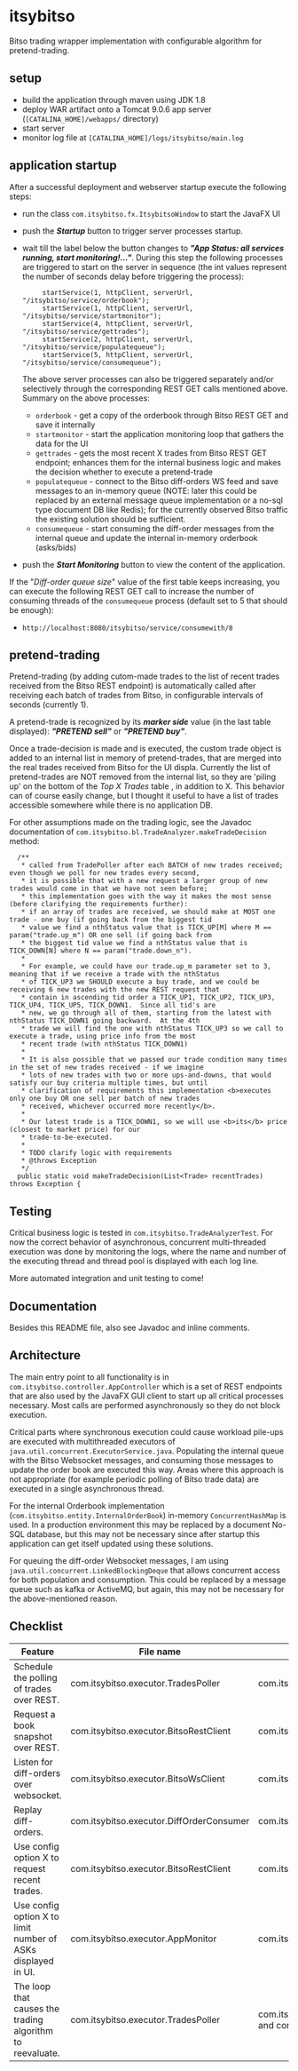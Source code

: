 # itsybitso
Bitso trading wrapper implementation with configurable algorithm for pretend-trading.

## setup
- build the application through maven using JDK 1.8
- deploy WAR artifact onto a Tomcat 9.0.6 app server (`[CATALINA_HOME]/webapps/` directory)
- start server
- monitor log file at `[CATALINA_HOME]/logs/itsybitso/main.log`

## application startup
After a successful deployment and webserver startup execute the following steps:
- run the class `com.itsybitso.fx.ItsybitsoWindow` to start the JavaFX UI 
- push the _**Startup**_ button to trigger server processes startup.  
- wait till the label below the button changes to _**"App Status: all services running, start monitoring!..."**_. During 
this step the following processes are triggered to start on the server in sequence (the int values represent the number 
of seconds delay before triggering the process):

    ```      
         startService(1, httpClient, serverUrl, "/itsybitso/service/orderbook");
         startService(1, httpClient, serverUrl, "/itsybitso/service/startmonitor");
         startService(4, httpClient, serverUrl, "/itsybitso/service/gettrades");
         startService(2, httpClient, serverUrl, "/itsybitso/service/populatequeue");
         startService(5, httpClient, serverUrl, "/itsybitso/service/consumequeue");
     ```
    The above server processes can also be triggered separately and/or selectively through the corresponding REST GET 
    calls mentioned above. Summary on the above processes:
     - `orderbook` - get a copy of the orderbook through Bitso REST GET and save it internally
     - `startmonitor` - start the application monitoring loop that gathers the data for the UI
     - `gettrades` - gets the most recent X trades from Bitso REST GET endpoint; enhances them for the internal business
     logic and makes the decision whether to execute a pretend-trade
     - `populatequeue` - connect to the Bitso diff-orders WS feed and save messages to an in-memory queue (NOTE: later 
     this could be replaced by an external message queue implementation or a no-sql type document DB like Redis); for the
     currently observed Bitso traffic the existing solution should be sufficient.
     - `consumequeue` - start consuming the diff-order messages from the internal queue and update the internal 
     in-memory orderbook (asks/bids)
     
- push the _**Start Monitoring**_ button to view the content of the application.

If the "_Diff-order queue size_" value of the first table keeps increasing, you can execute the following REST GET call 
to increase the number of consuming threads of the `consumequeue` process (default set to 5 that should be enough):
- `http://localhost:8080/itsybitso/service/consumewith/8` 

## pretend-trading
Pretend-trading (by adding cutom-made trades to the list of recent trades received from the Bitso REST endpoint) is
automatically called after receiving each batch of trades from Bitso, in configurable intervals of seconds (currently 1).

A pretend-trade is recognized by its _**marker side**_ value (in the last table displayed): _**"PRETEND sell"**_ or 
_**"PRETEND buy"**_. 

Once a trade-decision is made and is executed, the custom trade object is added to an internal list in memory of 
pretend-trades, that are merged into the real trades received from Bitso for the UI displa.  Currently the list of 
pretend-trades are NOT removed from the internal list, so they are 'piling up' on the bottom of the _Top X Trades_ table
, in addition to X.  This behavior can of course easily change, but I thought it useful to have a list of trades 
accessible somewhere while there is no application DB.  

For other assumptions made on the trading logic, see 
the Javadoc documentation of `com.itsybitso.bl.TradeAnalyzer.makeTradeDecision` method:

```
  /**
   * called from TradePoller after each BATCH of new trades received; even though we poll for new trades every second,
   * it is possible that with a new request a larger group of new trades would come in that we have not seen before;
   * this implementation goes with the way it makes the most sense (before clarifying the requirements further):
   * if an array of trades are received, we should make at MOST one trade - one buy (if going back from the biggest tid
   * value we find a nthStatus value that is TICK_UP[M] where M == param("trade.up_m") OR one sell (if going back from
   * the biggest tid value we find a nthStatus value that is TICK_DOWN[N] where N == param("trade.down_n").
   *
   * For example, we could have our trade.up_m parameter set to 3, meaning that if we receive a trade with the nthStatus
   * of TICK_UP3 we SHOULD execute a buy trade, and we could be receiving 6 new trades with the new REST request that
   * contain in ascending tid order a TICK_UP1, TICK_UP2, TICK_UP3, TICK_UP4, TICK_UP5, TICK_DOWN1.  Since all tid's are
   * new, we go through all of them, starting from the latest with nthStatus TICK_DOWN1 going backward.  At the 4th
   * trade we will find the one with nthStatus TICK_UP3 so we call to execute a trade, using price info from the most
   * recent trade (with nthStatus TICK_DOWN1)
   *
   * It is also possible that we passed our trade condition many times in the set of new trades received - if we imagine
   * lots of new trades with two or more ups-and-downs, that would satisfy our buy criteria multiple times, but until
   * clarification of requirements this implementation <b>executes only one buy OR one sell per batch of new trades
   * received, whichever occurred more recently</b>.
   *
   * Our latest trade is a TICK_DOWN1, so we will use <b>its</b> price (closest to market price) for our
   * trade-to-be-executed.
   *
   * TODO clarify logic with requirements
   * @throws Exception
   */
  public static void makeTradeDecision(List<Trade> recentTrades) throws Exception {

```

## Testing
Critical business logic is tested in `com.itsybitso.TradeAnalyzerTest`.  For now the correct behavior of asynchronous, 
concurrent multi-threaded execution was done by monitoring the logs, where the name and number of the executing thread 
and thread pool is displayed with each log line.

More automated integration and unit testing to come!

## Documentation
Besides this README file, also see Javadoc and inline comments.

## Architecture
The main entry point to all functionality is in `com.itsybitso.controller.AppController` which is a set of REST endpoints
that are also used by the JavaFX GUI client to start up all critical processes necessary.  Most calls are performed 
asynchronously so they do not block execution.  

Critical parts where synchronous execution could cause workload pile-ups are
executed with multithreaded executors of `java.util.concurrent.ExecutorService.java`.  Populating the internal queue with
the Bitso Websocket messages, and consuming those messages to update the order book are executed this way.  Areas where 
this approach is not appropriate (for example periodic polling of Bitso trade data) are executed in a single asynchronous 
thread.

For the internal Orderbook implementation (`com.itsybitso.entity.InternalOrderBook`) in-memory `ConcurrentHashMap` is 
used.  In a production environment this may be replaced by a document No-SQL database, but this may not be necessary since after
startup this application can get itself updated using these solutions.  

For queuing the diff-order Websocket messages, I am using `java.util.concurrent.LinkedBlockingDeque` that allows concurrent
access for both population and consumption.  This could be replaced by a message queue such as kafka or ActiveMQ, but
again, this may not be necessary for the above-mentioned reason.

## Checklist

| Feature | File name | Method name |
| ------- | --------- | ----------- |
| Schedule the polling of trades over REST. | com.itsybitso.executor.TradesPoller | com.itsybitso.executor.TradesPoller.startAsyncRefreshRecentTrades |
| Request a book snapshot over REST. | com.itsybitso.executor.BitsoRestClient | com.itsybitso.executor.BitsoRestClient.getBitsoOrderBook |
| Listen for diff-orders over websocket. | com.itsybitso.executor.BitsoWsClient | com.itsybitso.executor.BitsoWsClient.onReceipt |
| Replay diff-orders. | com.itsybitso.executor.DiffOrderConsumer | com.itsybitso.executor.DiffOrderConsumer.startAsyncConsumeQueue |
| Use config option X to request  recent trades. | com.itsybitso.executor.BitsoRestClient | com.itsybitso.executor.BitsoRestClient.getBitsoTrades |
| Use config option X to limit number of ASKs displayed in UI. | com.itsybitso.executor.AppMonitor | com.itsybitso.executor.AppMonitor.calculateTopOrders |
| The loop that causes the trading algorithm to reevaluate. | com.itsybitso.executor.TradesPoller  | com.itsybitso.executor.TradesPoller.startAsyncRefreshRecentTrades and com.itsybitso.bl.TradeAnalyzer.makeTradeDecision |































